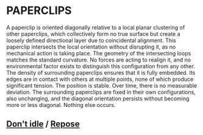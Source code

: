 # PAPERCLIPS

A paperclip is oriented diagonally relative to a local planar clustering of other paperclips, which collectively form no true surface but create a loosely defined directional layer due to coincidental alignment. This paperclip intersects the local orientation without disrupting it, as no mechanical action is taking place. The geometry of the intersecting loops matches the standard curvature. No forces are acting to realign it, and no environmental factor exists to distinguish this configuration from any other. The density of surrounding paperclips ensures that it is fully embedded. Its edges are in contact with others at multiple points, none of which produce significant tension. The position is stable. Over time, there is no measurable deviation. The surrounding paperclips are fixed in their own configurations, also unchanging, and the diagonal orientation persists without becoming more or less diagonal. Nothing else occurs.

## [Don't idle](page-e5e5255963722b58) / [Repose](page-2eff651cd2204ca8)
